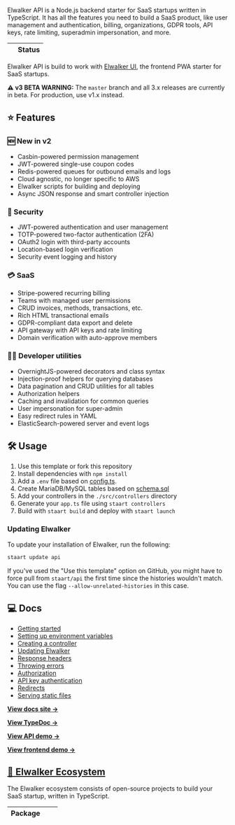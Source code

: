 Elwalker API is a Node.js backend starter for SaaS startups written in TypeScript. It has all the features you need to build a SaaS product, like user management and authentication, billing, organizations, GDPR tools, API keys, rate limiting, superadmin impersonation, and more.

|           | Status                                                                                                                                                                                                                                                                                                                                                                                                                                                                                                                                                                                                               |
| --------- | -------------------------------------------------------------------------------------------------------------------------------------------------------------------------------------------------------------------------------------------------------------------------------------------------------------------------------------------------------------------------------------------------------------------------------------------------------------------------------------------------------------------------------------------------------------------------------------------------------------------- |

Elwalker API is build to work with [Elwalker UI](https://github.com/##/##), the frontend PWA starter for SaaS startups.

**⚠️ v3 BETA WARNING:** The `master` branch and all 3.x releases are currently in beta. For production, use v1.x instead.

## ⭐ Features

### 🆕 New in v2

- Casbin-powered permission management
- JWT-powered single-use coupon codes
- Redis-powered queues for outbound emails and logs
- Cloud agnostic, no longer specific to AWS
- Elwalker scripts for building and deploying
- Async JSON response and smart controller injection

### 🔐 Security

- JWT-powered authentication and user management
- TOTP-powered two-factor authentication (2FA)
- OAuth2 login with third-party accounts
- Location-based login verification
- Security event logging and history

### 💳 SaaS

- Stripe-powered recurring billing
- Teams with managed user permissions
- CRUD invoices, methods, transactions, etc.
- Rich HTML transactional emails
- GDPR-compliant data export and delete
- API gateway with API keys and rate limiting
- Domain verification with auto-approve members

### 👩‍💻 Developer utilities

- OvernightJS-powered decorators and class syntax
- Injection-proof helpers for querying databases
- Data pagination and CRUD utilities for all tables
- Authorization helpers
- Caching and invalidation for common queries
- User impersonation for super-admin
- Easy redirect rules in YAML
- ElasticSearch-powered server and event logs

## 🛠 Usage

1. Use this template or fork this repository
1. Install dependencies with `npm install`
1. Add a `.env` file based on [config.ts](https://github.com/###/api/blob/master/src/config.ts).
1. Create MariaDB/MySQL tables based on [schema.sql](https://github.com/###/api/blob/master/schema.sql)
1. Add your controllers in the `./src/controllers` directory
1. Generate your `app.ts` file using `staart controllers`
1. Build with `staart build` and deploy with `staart launch`

### Updating Elwalker

To update your installation of Elwalker, run the following:

```bash
staart update api
```

If you've used the "Use this template" option on GitHub, you might have to force pull from `staart/api` the first time since the histories wouldn't match. You can use the flag `--allow-unrelated-histories` in this case.

## 💻 Docs

- [Getting started](https://##.js.org/api/getting-started.html)
- [Setting up environment variables](https://##.js.org/api/setting-up-environment-variables.html)
- [Creating a controller](https://##.js.org/api/creating-a-controller.html)
- [Updating Elwalker](https://##.js.org/api/update.html)
- [Response headers](https://##.js.org/api/response-headers.html)
- [Throwing errors](https://##.js.org/api/throwing-errors.html)
- [Authorization](https://##.js.org/api/authorization.html)
- [API key authentication](https://##.js.org/api/api-key-authentication.html)
- [Redirects](https://##.js.org/api/redirects.html)
- [Serving static files](https://##.js.org/api/serving-static-files.html)

**[View docs site →](https://##.js.org/api)**

**[View TypeDoc →](https://##-typedoc.netlify.com)**

**[View API demo →](http://##.prod.oswaldlabs.com)**

**[View frontend demo →](https://##-demo.o15y.com)**


## [🏁 Elwalker Ecosystem](https://##.js.org)

The Elwalker ecosystem consists of open-source projects to build your SaaS startup, written in TypeScript.

| Package                                                  |                                         |                                                                                                                                                                                                                                                                                                                                                                                                                       |
| -------------------------------------------------------- | --------------------------------------- | --------------------------------------------------------------------------------------------------------------------------------------------------------------------------------------------------------------------------------------------------------------------------------------------------------------------------------------------------------------------------------------------------------------------- |

